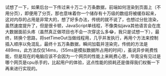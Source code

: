 试想了一下，如果后台一下传过来十万二十万条数据，前端如何渲染到页面上（不用分页），即便用了分页，那也意味着你一个储存有十万级的数组将被缓存起来，这对内存的占用是非常大的，想了好多办法，传统的就不说了，也想过分批渲染，虽然速度提升了，但是很卡顿，JavaScript单线程，不像类似java其他语言会在庞大数据面前头疼（虽然真正做项目也不会一次穿这么多😂，我只是试想一下），最终，转换个思路，将setTimeOut当做线程用，几乎并发执行，再用个方法来控制插入顺序以免混乱，最终十五万条数据，瞬间加载并渲染完，传统的方法是489ms，此方法仅仅14ms，（55ms是模拟数据所占用的时间），虽说异步耗费性能，但是现在的电脑应该不会因为一个网页的性能上来耗费心思，毕竟没有见过是哪个网页是cpu杀手的，比起用户的体验，这点性能的损耗还是值得我们权衡一下再来进行实现的。